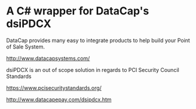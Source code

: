 A C# wrapper for DataCap's dsiPDCX 
=========================================

DataCap provides many easy to integrate products to help build your Point of Sale System.

http://www.datacapsystems.com/


dsiPDCX is an out of scope solution in regards to PCI Security Council Standards

https://www.pcisecuritystandards.org/

http://www.datacapepay.com/dsipdcx.htm





